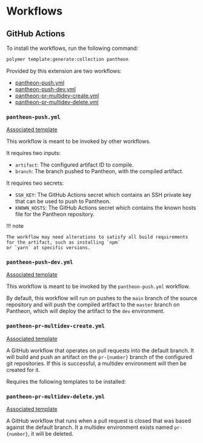 # Workflows

## GitHub Actions

To install the workflows, run the following command:

```bash
polymer template:generate:collection pantheon
```

Provided by this extension are two workflows:

- [pantheon-push.yml](#pantheon-push-yml)
- [pantheon-push-dev.yml](#pantheon-push-devyml)
- [pantheon-pr-multidev-create.yml](#pantheon-pr-multidev-createyml)
- [pantheon-pr-multidev-delete.yml](#pantheon-pr-multidev-deleteyml)

### `pantheon-push.yml`

[Associated template](templates.md#github-pantheon-push)

This workflow is meant to be invoked by other workflows.

It requires two inputs:

- `artifact`: The configured artifact ID to compile.
- `branch`: The branch pushed to Pantheon, with the compiled artifact.

It requires two secrets:

- `SSH_KEY`: The GitHub Actions secret which contains an SSH private key that can be used to push to Pantheon.
- `KNOWN_HOSTS`: The GitHub Actions secret which contains the known hosts file for the Pantheon repository.

!!! note

    The workflow may need alterations to satisfy all build requirements for the artifact, such as installing `npm`
    or `yarn` at specific versions.

### `pantheon-push-dev.yml`

[Associated template](templates.md#github-pantheon-push-dev)

This workflow is meant to be invoked by the `pantheon-push.yml` workflow.

By default, this workflow will run on pushes to the `main` branch of the source
repository and will push the compiled artifact to the `master` branch on
Pantheon, which will deploy the artifact to the `dev` environment.

### `pantheon-pr-multidev-create.yml`

[Associated template](templates.md#github-pantheon-pr-multidev-create)

A GitHub workflow that operates on pull requests into the default branch. It will build and push an artifact on the
`pr-{number}` branch of the configured git repositories. If this is successful, a multidev environment will then
be created for it.

Requires the following templates to be installed:

### `pantheon-pr-multidev-delete.yml`

[Associated template](templates.md#github-pantheon-pr-multidev-delete)

A GitHub workflow that runs when a pull request is closed that was based against the default branch. It a multidev
environment exists named `pr-{number}`, it will be deleted.
